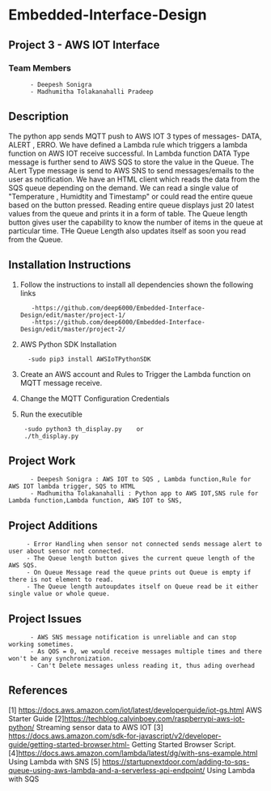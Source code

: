 # Embedded-Interface-Design

## Project 3 - AWS IOT Interface

### Team Members
          - Deepesh Sonigra
          - Madhumitha Tolakanahalli Pradeep

## Description 

The python app sends MQTT push to AWS IOT 3 types of messages- DATA, ALERT , ERRO. We have defined a Lambda rule which triggers a lambda function on AWS IOT receive successful. In Lambda function DATA Type message is further send to AWS SQS to store the value in the Queue. The ALert Type message is send to AWS SNS to send messages/emails to the user as notification. We have an HTML client which reads the data from the SQS queue depending on the demand. We can read a single value of "Temperature , Humidtity and Timestamp" or could read the entire queue based on the button pressed. Reading entire queue displays just 20 latest values from the queue and prints it in a form of table. The Queue length button gives user the capability to know the number of items in the queue at particular time. THe Queue Length also updates itself as soon you read from the Queue. 
          
## Installation Instructions 

1) Follow the instructions to install all dependencies shown the following links

          -https://github.com/deep6000/Embedded-Interface-Design/edit/master/project-1/
          -https://github.com/deep6000/Embedded-Interface-Design/edit/master/project-2/
 
 2) AWS Python SDK Installation
 
          -sudo pip3 install AWSIoTPythonSDK
 
 3) Create an AWS account and Rules to Trigger the Lambda function on MQTT message receive.
          
 4) Change the MQTT Configuration Credentials 
         
 5) Run the executible
         
         -sudo python3 th_display.py    or
         ./th_display.py
 
 ## Project Work
          - Deepesh Sonigra : AWS IOT to SQS , Lambda function,Rule for AWS IOT lambda trigger, SQS to HTML
          - Madhumitha Tolakanahalli : Python app to AWS IOT,SNS rule for Lambda function,Lambda function, AWS IOT to SNS, 
          
 ## Project Additions
         
         - Error Handling when sensor not connected sends message alert to user about sensor not connected.
         - The Queue length button gives the current queue length of the AWS SQS.
         - On Queue Message read the queue prints out Queue is empty if there is not element to read.
         - The Queue length autoupdates itself on Queue read be it either single value or whole queue.
   
   ## Project Issues
   
          - AWS SNS message notification is unreliable and can stop working sometimes.
          - As QOS = 0, we would receive messages multiple times and there won't be any synchronization.
          - Can't Delete messages unless reading it, thus ading overhead
        
 ## References
 [1] https://docs.aws.amazon.com/iot/latest/developerguide/iot-gs.html AWS Starter Guide
 [2]https://techblog.calvinboey.com/raspberrypi-aws-iot-python/ Streaming sensor data to AWS IOT
 [3] https://docs.aws.amazon.com/sdk-for-javascript/v2/developer-guide/getting-started-browser.html- Getting Started Browser Script.
 [4]https://docs.aws.amazon.com/lambda/latest/dg/with-sns-example.html Using Lambda with SNS
 [5] https://startupnextdoor.com/adding-to-sqs-queue-using-aws-lambda-and-a-serverless-api-endpoint/ Using Lambda with SQS
